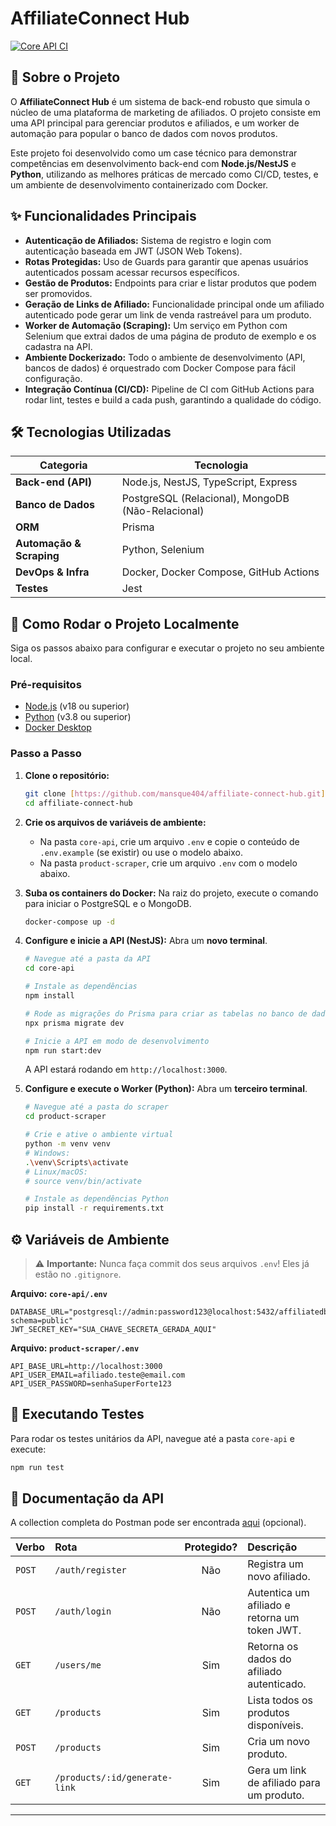 # AffiliateConnect Hub

[![Core API CI](https://github.com/mansque404/affiliate-connect-hub/actions/workflows/core-api-ci.yml/badge.svg)](https://github.com/mansque404/affiliate-connect-hub/actions)

## 📖 Sobre o Projeto

O **AffiliateConnect Hub** é um sistema de back-end robusto que simula o núcleo de uma plataforma de marketing de afiliados. O projeto consiste em uma API principal para gerenciar produtos e afiliados, e um worker de automação para popular o banco de dados com novos produtos.

Este projeto foi desenvolvido como um case técnico para demonstrar competências em desenvolvimento back-end com **Node.js/NestJS** e **Python**, utilizando as melhores práticas de mercado como CI/CD, testes, e um ambiente de desenvolvimento containerizado com Docker.

## ✨ Funcionalidades Principais

-   **Autenticação de Afiliados:** Sistema de registro e login com autenticação baseada em JWT (JSON Web Tokens).
-   **Rotas Protegidas:** Uso de Guards para garantir que apenas usuários autenticados possam acessar recursos específicos.
-   **Gestão de Produtos:** Endpoints para criar e listar produtos que podem ser promovidos.
-   **Geração de Links de Afiliado:** Funcionalidade principal onde um afiliado autenticado pode gerar um link de venda rastreável para um produto.
-   **Worker de Automação (Scraping):** Um serviço em Python com Selenium que extrai dados de uma página de produto de exemplo e os cadastra na API.
-   **Ambiente Dockerizado:** Todo o ambiente de desenvolvimento (API, bancos de dados) é orquestrado com Docker Compose para fácil configuração.
-   **Integração Contínua (CI/CD):** Pipeline de CI com GitHub Actions para rodar lint, testes e build a cada push, garantindo a qualidade do código.

## 🛠️ Tecnologias Utilizadas

| Categoria              | Tecnologia                                                              |
| ---------------------- | ----------------------------------------------------------------------- |
| **Back-end (API)** | Node.js, NestJS, TypeScript, Express                                    |
| **Banco de Dados** | PostgreSQL (Relacional), MongoDB (Não-Relacional)                       |
| **ORM** | Prisma                                                                  |
| **Automação & Scraping** | Python, Selenium                                                        |
| **DevOps & Infra** | Docker, Docker Compose, GitHub Actions                                  |
| **Testes** | Jest                                                                    |

## 🚀 Como Rodar o Projeto Localmente

Siga os passos abaixo para configurar e executar o projeto no seu ambiente local.

### Pré-requisitos

-   [Node.js](https://nodejs.org/en/) (v18 ou superior)
-   [Python](https://www.python.org/downloads/) (v3.8 ou superior)
-   [Docker Desktop](https://www.docker.com/products/docker-desktop/)

### Passo a Passo

1.  **Clone o repositório:**
    ```bash
    git clone [https://github.com/mansque404/affiliate-connect-hub.git](https://github.com/mansque404/affiliate-connect-hub.git)
    cd affiliate-connect-hub
    ```

2.  **Crie os arquivos de variáveis de ambiente:**
    -   Na pasta `core-api`, crie um arquivo `.env` e copie o conteúdo de `.env.example` (se existir) ou use o modelo abaixo.
    -   Na pasta `product-scraper`, crie um arquivo `.env` com o modelo abaixo.

3.  **Suba os containers do Docker:**
    Na raiz do projeto, execute o comando para iniciar o PostgreSQL e o MongoDB.
    ```bash
    docker-compose up -d
    ```

4.  **Configure e inicie a API (NestJS):**
    Abra um **novo terminal**.
    ```bash
    # Navegue até a pasta da API
    cd core-api

    # Instale as dependências
    npm install

    # Rode as migrações do Prisma para criar as tabelas no banco de dados
    npx prisma migrate dev

    # Inicie a API em modo de desenvolvimento
    npm run start:dev
    ```
    A API estará rodando em `http://localhost:3000`.

5.  **Configure e execute o Worker (Python):**
    Abra um **terceiro terminal**.
    ```bash
    # Navegue até a pasta do scraper
    cd product-scraper

    # Crie e ative o ambiente virtual
    python -m venv venv
    # Windows:
    .\venv\Scripts\activate
    # Linux/macOS:
    # source venv/bin/activate

    # Instale as dependências Python
    pip install -r requirements.txt
    ```

## ⚙️ Variáveis de Ambiente

> ⚠️ **Importante:** Nunca faça commit dos seus arquivos `.env`! Eles já estão no `.gitignore`.

**Arquivo: `core-api/.env`**
```env
DATABASE_URL="postgresql://admin:password123@localhost:5432/affiliatedb?schema=public"
JWT_SECRET_KEY="SUA_CHAVE_SECRETA_GERADA_AQUI"
```

**Arquivo: `product-scraper/.env`**
```env
API_BASE_URL=http://localhost:3000
API_USER_EMAIL=afiliado.teste@email.com
API_USER_PASSWORD=senhaSuperForte123
```

## 🧪 Executando Testes

Para rodar os testes unitários da API, navegue até a pasta `core-api` e execute:
```bash
npm run test
```

## 📑 Documentação da API

A collection completa do Postman pode ser encontrada [aqui](https://mansque404-1500357.postman.co/workspace/Vitor-Mansque-Rodrigues-Costa's~49778fe6-80c3-413f-8b28-df6e1f2411ed/collection/47581381-77f9f014-2f82-4159-9162-0c7cd24f5ce8?action=share&source=copy-link&creator=47581381) (opcional).

| Verbo  | Rota                                | Protegido? | Descrição                                    |
| :----- | :---------------------------------- | :--------: | :------------------------------------------- |
| `POST` | `/auth/register`                    |     Não    | Registra um novo afiliado.                   |
| `POST` | `/auth/login`                       |     Não    | Autentica um afiliado e retorna um token JWT. |
| `GET`  | `/users/me`                         |     Sim    | Retorna os dados do afiliado autenticado.    |
| `GET`  | `/products`                         |     Sim    | Lista todos os produtos disponíveis.         |
| `POST` | `/products`                         |     Sim    | Cria um novo produto.                        |
| `GET`  | `/products/:id/generate-link`       |     Sim    | Gera um link de afiliado para um produto.    |

---
